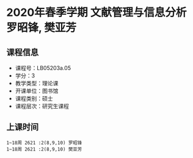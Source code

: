 # 2020年春季学期 文献管理与信息分析 罗昭锋, 樊亚芳






## 课程信息

- 课程号：LB05203a.05
- 学分：3
- 教学类型：理论课
- 开课单位：图书馆
- 课程类别：硕士
- 课程层次：研究生课程

## 上课时间

```
1~18周 2621 :2(8,9,10) 罗昭锋
1~18周 2621 :2(8,9,10) 樊亚芳
```

